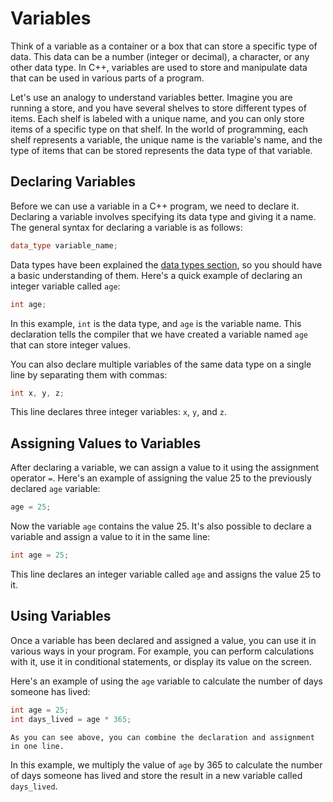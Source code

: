 # Variables

Think of a variable as a container or a box that can store a specific type of data. This data can be a number (integer or decimal), a character, or any other data type. In C++, variables are used to store and manipulate data that can be used in various parts of a program.

Let's use an analogy to understand variables better. Imagine you are running a store, and you have several shelves to store different types of items. Each shelf is labeled with a unique name, and you can only store items of a specific type on that shelf. In the world of programming, each shelf represents a variable, the unique name is the variable's name, and the type of items that can be stored represents the data type of that variable.

## Declaring Variables

Before we can use a variable in a C++ program, we need to declare it. Declaring a variable involves specifying its data type and giving it a name. The general syntax for declaring a variable is as follows:

```cpp
data_type variable_name;
```

Data types have been explained the [data types section](./data_types.md), so you should have a basic understanding of them. Here's a quick example of declaring an integer variable called `age`:

```cpp
int age;
```

In this example, `int` is the data type, and `age` is the variable name. This declaration tells the compiler that we have created a variable named `age` that can store integer values.

You can also declare multiple variables of the same data type on a single line by separating them with commas:

```cpp
int x, y, z;
```

This line declares three integer variables: `x`, `y`, and `z`.

## Assigning Values to Variables

After declaring a variable, we can assign a value to it using the assignment operator `=`. Here's an example of assigning the value 25 to the previously declared `age` variable:

```cpp
age = 25;
```

Now the variable `age` contains the value 25. It's also possible to declare a variable and assign a value to it in the same line:

```cpp
int age = 25;
```

This line declares an integer variable called `age` and assigns the value 25 to it.

## Using Variables

Once a variable has been declared and assigned a value, you can use it in various ways in your program. For example, you can perform calculations with it, use it in conditional statements, or display its value on the screen.

Here's an example of using the `age` variable to calculate the number of days someone has lived:

```cpp
int age = 25;
int days_lived = age * 365;
```

```admonish
As you can see above, you can combine the declaration and assignment in one line.
```

In this example, we multiply the value of `age` by 365 to calculate the number of days someone has lived and store the result in a new variable called `days_lived`.
